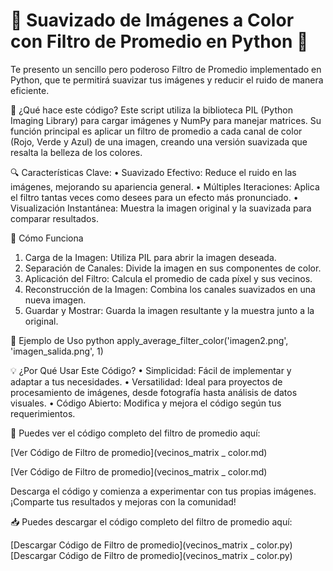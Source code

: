 # 🌈 Suavizado de Imágenes a Color con Filtro de Promedio en Python 🐍

Te presento un sencillo pero poderoso Filtro de Promedio implementado en Python, que te permitirá suavizar tus imágenes y reducir el ruido de manera eficiente.

🚀 ¿Qué hace este código?
Este script utiliza la biblioteca PIL (Python Imaging Library) para cargar imágenes y NumPy para manejar matrices. Su función principal es aplicar un filtro de promedio a cada canal de color (Rojo, Verde y Azul) de una imagen, creando una versión suavizada que resalta la belleza de los colores.

🔍 Características Clave:
•	Suavizado Efectivo: Reduce el ruido en las imágenes, mejorando su apariencia general.
•	Múltiples Iteraciones: Aplica el filtro tantas veces como desees para un efecto más pronunciado.
•	Visualización Instantánea: Muestra la imagen original y la suavizada para comparar resultados.

📜 Cómo Funciona
1.	Carga de la Imagen: Utiliza PIL para abrir la imagen deseada.
2.	Separación de Canales: Divide la imagen en sus componentes de color.
3.	Aplicación del Filtro: Calcula el promedio de cada píxel y sus vecinos.
4.	Reconstrucción de la Imagen: Combina los canales suavizados en una nueva imagen.
5.	Guardar y Mostrar: Guarda la imagen resultante y la muestra junto a la original.

🎨 Ejemplo de Uso
python
apply_average_filter_color('imagen2.png', 'imagen_salida.png', 1)

💡 ¿Por Qué Usar Este Código?
•	Simplicidad: Fácil de implementar y adaptar a tus necesidades.
•	Versatilidad: Ideal para proyectos de procesamiento de imágenes, desde fotografía hasta análisis de datos visuales.
•	Código Abierto: Modifica y mejora el código según tus requerimientos.

🌟 Puedes ver el código completo del filtro de promedio aquí:

[Ver Código de Filtro de promedio](vecinos_matrix _ color.md)


[Ver Código de Filtro de promedio](vecinos_matrix _ color.md)


Descarga el código y comienza a experimentar con tus propias imágenes. ¡Comparte tus resultados y mejoras con la comunidad!

📥 Puedes descargar el código completo del filtro de promedio aquí:

[Descargar Código de Filtro de promedio](vecinos_matrix _ color.py)
[Descargar Código de Filtro de promedio](vecinos_matrix _ color.py)

